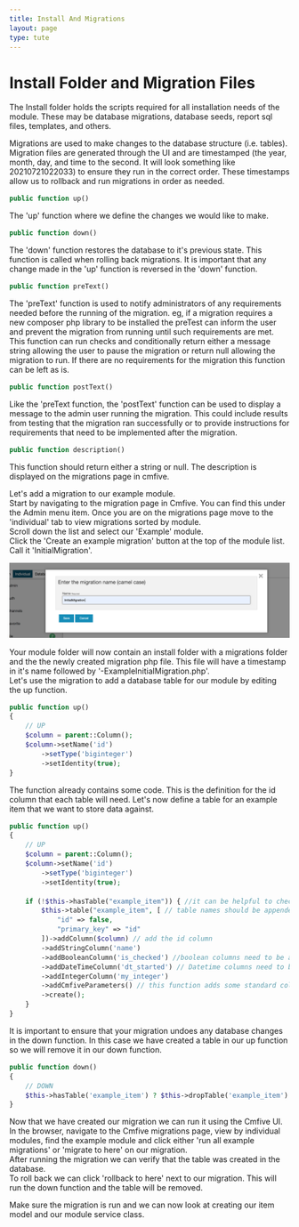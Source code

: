 ```yaml
---
title: Install And Migrations
layout: page
type: tute
---
```


# Install Folder and Migration Files

The Install folder holds the scripts required for all installation needs of the module. These may be database migrations, database seeds, report sql files, templates, and others.

Migrations are used to make changes to the database structure (i.e. tables). Migration files are generated through the UI and are timestamped (the year, month, day, and time to the second. It will look something like 20210721022033) to ensure they run in the correct order. These timestamps allow us to rollback and run migrations in order as needed.

```php
public function up()
```
The 'up' function where we define the changes we would like to make.

```php
public function down()
```
The 'down' function restores the database to it's previous state. This function is called when rolling back migrations. It is important that any change made in the 'up' function is reversed in the 'down' function.

```php
public function preText()
```
The 'preText' function is used to notify administrators of any requirements needed before the running of the migration. eg, if a migration requires a new composer php library to be installed the preTest can inform the user and prevent the migration from running until such requirements are met.  <br />
This function can run checks and conditionally return either a message string allowing the user to pause the migration or return null allowing the migration to run. If there are no requirements for the migration this function can be left as is.

```php
public function postText()
```
Like the 'preText function, the 'postText' function can be used to display a message to the admin user running the migration. This could include results from testing that the migration ran successfully or to provide instructions for requirements that need to be implemented after the migration.

```php
public function description()
```
This function should return either a string or null. The description is displayed on the migrations page in cmfive.

Let's add a migration to our example module.<br />
Start by navigating to the migration page in Cmfive. You can find this under the Admin menu item. Once you are on the migrations page move to the 'individual' tab to view migrations sorted by module.<br />
Scroll down the list and select our 'Example' module.<br />
Click the 'Create an example migration' button at the top of the module list. Call it 'InitialMigration'.

![Initial Migration](/assets/images/initialMigration.png)

Your module folder will now contain an install folder with a migrations folder and the the newly created migration php file. This file will have a timestamp in it's name followed by '-ExampleInitialMigration.php'.<br />
Let's use the migration to add a database table for our module by editing the up function.
```php
public function up()
{
    // UP
    $column = parent::Column();
    $column->setName('id')
        ->setType('biginteger')
        ->setIdentity(true);
}
```
The function already contains some code. This is the definition for the id column that each table will need. Let's now define a table for an example item that we want to store data against.
```php
public function up()
{
    // UP
    $column = parent::Column();
    $column->setName('id')
        ->setType('biginteger')
        ->setIdentity(true);

    if (!$this->hasTable("example_item")) { //it can be helpful to check that the table name is not used
        $this->table("example_item", [ // table names should be appended with 'ModuleName_'
            "id" => false,
            "primary_key" => "id"
        ])->addColumn($column) // add the id column
        ->addStringColumn('name')
        ->addBooleanColumn('is_checked') //boolean columns need to be appended with 'is_'
        ->addDateTimeColumn('dt_started') // Datetime columns need to be appended with 'dt_'
        ->addIntegerColumn('my_integer')
        ->addCmfiveParameters() // this function adds some standard columns used in cmfive. dt_created, dt_modified, creator_id, modifier_id, and is_deleted.
        ->create();
    }
}
```
<!-- Add table prefix, data type, explanation for each column type. Add a few more than what we have above -->
It is important to ensure that your migration undoes any database changes in the down function. In this case we have created a table in our up function so we will remove it in our down function.
```php
public function down()
{
    // DOWN
    $this->hasTable('example_item') ? $this->dropTable('example_item') : null;
}
```
Now that we have created our migration we can run it using the Cmfive UI. <br />
In the browser, navigate to the Cmfive migrations page, view by individual modules, find the example module and click either 'run all example migrations' or 'migrate to here' on our migration.<br />
After running the migration we can verify that the table was created in the database. <br />
To roll back we can click 'rollback to here' next to our migration. This will run the down function and the table will be removed.

Make sure the migration is run and we can now look at creating our item model and our module service class.
